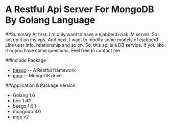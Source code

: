 # A Restful Api Server For MongoDB By Golang Language

##Summary
At first, I'm only want to have a ejabberd+riak IM server. So I set up it on my vps.
And next, I want to modify some models of ejabberd. Like user info, relationship and so on. So, this api is a DB service. If you like it or you have some questions, Feel free to contact me

##Include Package
* [beego](http://beego.me/) -- A Restful framework
* [mgo](http://labix.org/mgo) -- MongoDB drive

##Application & Package Version
* Golang 1.6
* bee 1.4.1
* beego 1.6.1
* mongodb 3.0
* mgo v2
